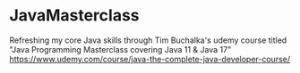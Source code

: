 # JavaMasterclass

Refreshing my core Java skills through Tim Buchalka's udemy course titled "Java Programming Masterclass covering Java 11 & Java 17" 
https://www.udemy.com/course/java-the-complete-java-developer-course/
